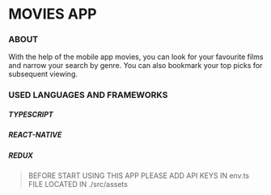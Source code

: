 # MOVIES APP

### ABOUT

With the help of the mobile app movies, you can look for your favourite films and narrow your search by genre. You can also bookmark your top picks for subsequent viewing.

### USED LANGUAGES AND FRAMEWORKS

##### TYPESCRIPT

##### REACT-NATIVE

##### REDUX

> BEFORE START USING THIS APP PLEASE ADD API KEYS IN env.ts FILE LOCATED IN
> ./src/assets
